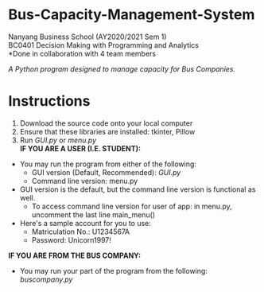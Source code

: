 # Bus-Capacity-Management-System
Nanyang Business School (AY2020/2021 Sem 1)  
BC0401 Decision Making with Programming and Analytics  
*Done in collaboration with 4 team members

*A Python program designed to manage capacity for Bus Companies.*
# Instructions  
1. Download the source code onto your local computer   
2. Ensure that these libraries are installed: tkinter, Pillow
3. Run *GUI.py* or *menu.py*  
**IF YOU ARE A USER (I.E. STUDENT):**
- You may run the program from either of the following:
	- GUI version (Default, Recommended): *GUI.py*
	- Command line version: menu.py
- GUI version is the default, but the command line version is functional as well.
	- To access command line version for user of app: in menu.py, uncomment the last line main_menu()
- Here's a sample account for you to use:
	- Matriculation No.: U1234567A
	- Password: Unicorn1997!

**IF YOU ARE FROM THE BUS COMPANY:**
- You may run your part of the program from the following: *buscompany.py*
